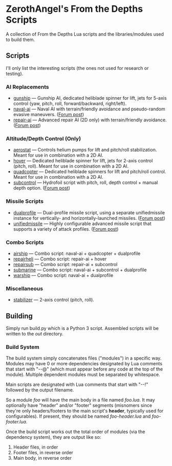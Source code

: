 # ZerothAngel's From the Depths Scripts #

A collection of From the Depths Lua scripts and the libraries/modules used to build them.

## Scripts ##

I'll only list the interesting scripts (the ones not used for research or testing).

### AI Replacements ###

  * [gunship](https://tyrannyofheaven.org/ZerothAngel/FtDScripts/gunship.lua) &mdash; Gunship AI, dedicated heliblade spinner for lift, jets for 5-axis control (yaw, pitch, roll, forward/backward, right/left).
  * [naval-ai](https://tyrannyofheaven.org/ZerothAngel/FtDScripts/naval-ai.lua) &mdash; Naval AI with terrain/friendly avoidance and pseudo-random evasive maneuvers. ([Forum post](http://www.fromthedepthsgame.com/forum/showthread.php?tid=20953))
  * [repair-ai](https://tyrannyofheaven.org/ZerothAngel/FtDScripts/repair-ai.lua) &mdash; Advanced repair AI (2D only) with terrain/friendly avoidance. ([Forum post](http://www.fromthedepthsgame.com/forum/showthread.php?tid=20998))

### Altitude/Depth Control (Only) ###

  * [aerostat](https://tyrannyofheaven.org/ZerothAngel/FtDScripts/aerostat.lua) &mdash; Controls helium pumps for lift and pitch/roll stabilization. Meant for use in combination with a 2D AI.
  * [hover](https://tyrannyofheaven.org/ZerothAngel/FtDScripts/hover.lua) &mdash; Dedicated heliblade spinner for lift, jets for 2-axis control (pitch, roll). Meant for use in combination with a 2D AI.
  * [quadcopter](https://tyrannyofheaven.org/ZerothAngel/FtDScripts/quadcopter.lua) &mdash; Dedicated heliblade spinners for lift and pitch/roll control. Meant for use in combination with a 2D AI.
  * [subcontrol](https://tyrannyofheaven.org/ZerothAngel/FtDScripts/subcontrol.lua) &mdash; Hydrofoil script with pitch, roll, depth control + manual depth option. ([Forum post](http://www.fromthedepthsgame.com/forum/showthread.php?tid=21908))

### Missile Scripts ###

  * [dualprofile](https://tyrannyofheaven.org/ZerothAngel/FtDScripts/dualprofile.lua) &mdash; Dual-profile missile script, using a separate unifiedmissile instance for vertically- and horizontally-launched missiles. ([Forum post](http://www.fromthedepthsgame.com/forum/showthread.php?tid=21639))
  * [unifiedmissile](https://tyrannyofheaven.org/ZerothAngel/FtDScripts/unifiedmissile.lua) &mdash; Highly configurable advanced missile script that supports a variety of attack profiles. ([Forum post](http://www.fromthedepthsgame.com/forum/showthread.php?tid=21639))

### Combo Scripts ###

  * [airship](https://tyrannyofheaven.org/ZerothAngel/FtDScripts/airship.lua) &mdash; Combo script: naval-ai + quadcopter + dualprofile
  * [repairheli](https://tyrannyofheaven.org/ZerothAngel/FtDScripts/repairheli.lua) &mdash; Combo script: repair-ai + hover
  * [repairsub](https://tyrannyofheaven.org/ZerothAngel/FtDScripts/repairsub.lua) &mdash; Combo script: repair-ai + subcontrol
  * [submarine](https://tyrannyofheaven.org/ZerothAngel/FtDScripts/submarine.lua) &mdash; Combo script: naval-ai + subcontrol + dualprofile
  * [warship](https://tyrannyofheaven.org/ZerothAngel/FtDScripts/warship.lua) &mdash; Combo script: naval-ai + dualprofile

### Miscellaneous ###

  * [stabilizer](https://tyrannyofheaven.org/ZerothAngel/FtDScripts/stabilizer.lua) &mdash; 2-axis control (pitch, roll).

## Building ##

Simply run build.py which is a Python 3 script. Assembled scripts will be written to the *out* directory.

### Build System ###

The build system simply concatenates files ("modules") in a specific way. Modules may have 0 or more dependencies designated by Lua comments that start with "--@" (which must appear before any code at the top of the module). Multiple dependent modules must be separated by whitespace.

Main scripts are designated with Lua comments that start with "--!" followed by the output filename.

So a module *foo* will have the main body in a file named *foo.lua*. It may optionally have "header" and/or "footer" segments (misnomers since they're only headers/footers to the main script's **header**, typically used for configurables). If present, they should be named *foo-header.lua* and *foo-footer.lua*.

Once the build script works out the total order of modules (via the dependency system), they are output like so:

1. Header files, in order
2. Footer files, in reverse order
3. Main body, in reverse order
